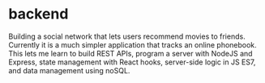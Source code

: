 # backend

Building a social network that lets users recommend movies to friends. 
Currently it is a much simpler application that tracks an online phonebook. This lets me learn to build REST APIs, program a server with NodeJS and Express, state management with React hooks, server-side logic in JS ES7, and data management using noSQL.
